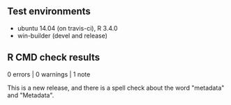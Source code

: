 ## Test environments

* ubuntu 14.04 (on travis-ci), R 3.4.0
* win-builder (devel and release)

## R CMD check results

0 errors | 0 warnings | 1 note

This is a new release, and there is a spell check about the word "metadata" and "Metadata". 